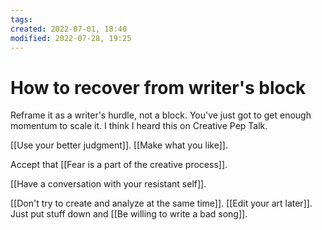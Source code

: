```yaml
---
tags: 
created: 2022-07-01, 18:40
modified: 2022-07-28, 19:25
---
```


# How to recover from writer's block
Reframe it as a writer's hurdle, not a block. You've just got to get enough momentum to scale it. I think I heard this on Creative Pep Talk.

[[Use your better judgment]]. [[Make what you like]].

Accept that [[Fear is a part of the creative process]].

[[Have a conversation with your resistant self]].

[[Don't try to create and analyze at the same time]]. [[Edit your art later]]. Just put stuff down and [[Be willing to write a bad song]].